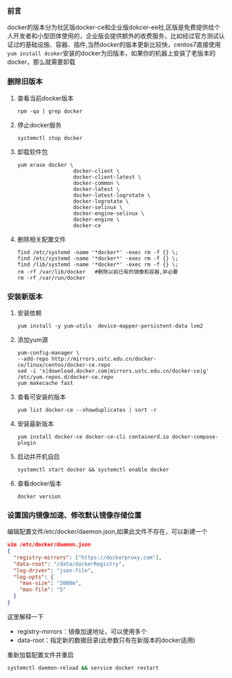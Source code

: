 ### **前言**

docker的版本分为社区版docker-ce和企业版dokcer-ee社,区版是免费提供给个人开发者和小型团体使用的，企业版会提供额外的收费服务，比如经过官方测试认证过的基础设施、容器、插件,当然docker的版本更新比较快，centos7直接使用`yum install dcoker`安装的docker为旧版本，如果你的机器上安装了老版本的docker，那么就需要卸载

### **删除旧版本**

1. 查看当前docker版本

   ```
   rpm -qa | grep docker
   ```

2. 停止docker服务

   ```
   systemctl stop docker
   ```

3. 卸载软件包

   ```
   yum erase docker \
                     docker-client \
                     docker-client-latest \
                     docker-common \
                     docker-latest \
                     docker-latest-logrotate \
                     docker-logrotate \
                     docker-selinux \
                     docker-engine-selinux \
                     docker-engine \
                     docker-ce
   ```

4. 删除相关配置文件

   ```
   find /etc/systemd -name '*docker*' -exec rm -f {} \;
   find /etc/systemd -name '*docker*' -exec rm -f {} \;
   find /lib/systemd -name '*docker*' -exec rm -f {} \;
   rm -rf /var/lib/docker   #删除以前已有的镜像和容器,非必要
   rm -rf /var/run/docker
   ```

### **安装新版本**

1. 安装依赖

   ```
   yum install -y yum-utils  device-mapper-persistent-data lvm2
   ```

2. 添加yum源

   ```
   yum-config-manager \
   --add-repo http://mirrors.ustc.edu.cn/docker-ce/linux/centos/docker-ce.repo
   sed -i 's|download.docker.com|mirrors.ustc.edu.cn/docker-ce|g' /etc/yum.repos.d/docker-ce.repo
   yum makecache fast
   ```

3. 查看可安装的版本

   ```
   yum list docker-ce --showduplicates | sort -r
   ```

4. 安装最新版本

   ```
   yum install docker-ce docker-ce-cli containerd.io docker-compose-plugin
   ```

5. 启动并开机自启

   ```
   systemctl start docker && systemctl enable docker
   ```

6. 查看docker版本

   ```
   docker version
   ```

### **设置国内镜像加速、修改默认镜像存储位置**

编辑配置文件/etc/docker/daemon.json,如果此文件不存在，可以新建一个

```json
vim /etc/docker/daemon.json
{
  "registry-mirrors": ["https://dockerproxy.com"],
  "data-root": "/data/dockerRegistry",
  "log-driver": "json-file",
  "log-opts": {
    "max-size": "2000m",
    "max-file": "5"
  }
}
```

这里解释一下

- registry-mirrors：镜像加速地址，可以使用多个
- data-root：指定新的数据目录(此参数只有在新版本的docker适用)

重新加载配置文件并重启

```bash
systemctl daemon-reload && service docker restart
```

### 